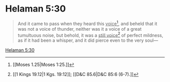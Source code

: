 # Helaman 5:30

> And it came to pass when they heard this <u>voice</u>[^a], and beheld that it was not a voice of thunder, neither was it a voice of a great tumultuous noise, but behold, it was a <u>still voice</u>[^b] of perfect mildness, as if it had been a whisper, and it did pierce even to the very soul—

[Helaman 5:30](https://www.churchofjesuschrist.org/study/scriptures/bofm/hel/5?lang=eng&id=p30#p30)


[^a]: [[Moses 1.25|Moses 1:25.]]
[^b]: [[1 Kings 19.12|1 Kgs. 19:12]]; [[D&C 85.6|D&C 85:6 (6-7).]]
